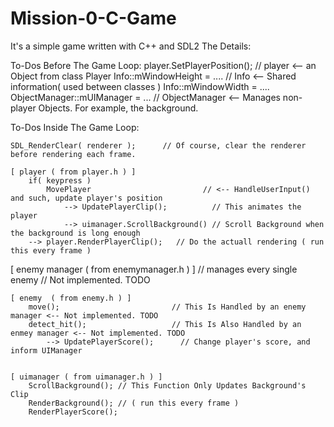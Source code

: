 # Mission-0-C-Game
It's a simple game written with C++ and SDL2
The Details:

To-Dos Before The Game Loop:
  player.SetPlayerPosition();       // player <-- an Object from class Player
	Info::mWindowHeight = ....        // Info   <-- Shared information( used between classes )
	Info::mWindowWidth  = .... 
	ObjectManager::mUIManager = ...   // ObjectManager <-- Manages non-player Objects. For example, the background.

To-Dos Inside The Game Loop:

	SDL_RenderClear( renderer );      // Of course, clear the renderer before rendering each frame.

	[ player ( from player.h ) ]
		if( keypress )
			MovePlayer                         // <-- HandleUserInput() and such, update player's position
				--> UpdatePlayerClip();          // This animates the player
				--> uimanager.ScrollBackground() // Scroll Background when the background is long enough
        --> player.RenderPlayerClip();   // Do the actuall rendering ( run this every frame )

  [ enemy manager ( from enemymanager.h ) ] 
    // manages every single enemy
    // Not implemented. TODO
  
	[ enemy  ( from enemy.h ) ]
		move();                         // This Is Handled by an enemy manager <-- Not implemented. TODO
		detect_hit();                   // This Is Also Handled by an enmey manager <-- Not implemented. TODO
			--> UpdatePlayerScore();      // Change player's score, and inform UIManager


	[ uimanager ( from uimanager.h ) ]
		ScrollBackground(); // This Function Only Updates Background's Clip
		RenderBackground(); // ( run this every frame )
		RenderPlayerScore();
